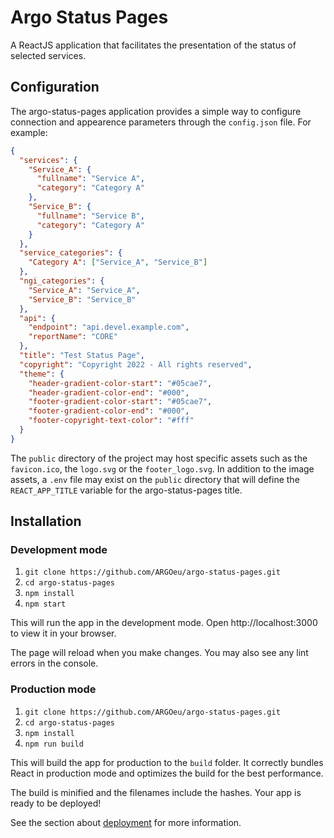 # Argo Status Pages

A ReactJS application that facilitates the presentation of the status of selected services.

## Configuration

The argo-status-pages application provides a simple way to configure connection and appearence parameters through the `config.json` file. For example:

```json
{
  "services": {
    "Service_A": {
      "fullname": "Service A",
      "category": "Category A"
    },
    "Service_B": {
      "fullname": "Service B",
      "category": "Category A"
    }
  },
  "service_categories": {
    "Category A": ["Service_A", "Service_B"]
  },
  "ngi_categories": {
    "Service_A": "Service_A",
    "Service_B": "Service_B"
  },
  "api": {
    "endpoint": "api.devel.example.com",
    "reportName": "CORE"
  },
  "title": "Test Status Page",
  "copyright": "Copyright 2022 - All rights reserved",
  "theme": {
    "header-gradient-color-start": "#05cae7",
    "header-gradient-color-end": "#000",
    "footer-gradient-color-start": "#05cae7",
    "footer-gradient-color-end": "#000",
    "footer-copyright-text-color": "#fff"
  }
}
```

The `public` directory of the project may host specific assets such as the `favicon.ico`, the `logo.svg` or the `footer_logo.svg`.
In addition to the image assets, a `.env` file may exist on the `public` directory that will define the `REACT_APP_TITLE`
variable for the argo-status-pages title.

## Installation

### Development mode

1. `git clone https://github.com/ARGOeu/argo-status-pages.git`
2. `cd argo-status-pages`
3. `npm install`
4. `npm start`

This will run the app in the development mode.
Open http://localhost:3000 to view it in your browser.

The page will reload when you make changes.
You may also see any lint errors in the console.

### Production mode

1. `git clone https://github.com/ARGOeu/argo-status-pages.git`
2. `cd argo-status-pages`
3. `npm install`
4. `npm run build`

This will build the app for production to the `build` folder.
It correctly bundles React in production mode and optimizes the build for the best performance.

The build is minified and the filenames include the hashes.
Your app is ready to be deployed!

See the section about [deployment](https://facebook.github.io/create-react-app/docs/deployment) for more information.
